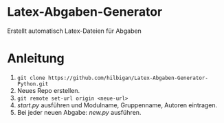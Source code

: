 # Latex-Abgaben-Generator
Erstellt automatisch Latex-Dateien für Abgaben

# Anleitung
1. ```git clone https://github.com/hilbigan/Latex-Abgaben-Generator-Python.git```
2. Neues Repo erstellen.
2. ```git remote set-url origin <neue-url>```
2. *start.py* ausführen und Modulname, Gruppenname, Autoren eintragen.
3. Bei jeder neuen Abgabe: *new.py* ausführen.